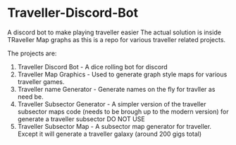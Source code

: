 # Traveller-Discord-Bot
A discord bot to make playing traveller easier
The actual solution is inside TRaveller Map graphs as this is a repo for various traveller related projects.

The projects are:
 1) Traveller Discord Bot - A dice rolling bot for discord
 2) Traveller Map Graphics - Used to generate graph style maps for various traveller games.
 3) Traveller name Generator - Generate names on the fly for travller as need be.
 4) Traveller Subsector Generator - A simpler version of the traveller subsector maps code (needs to be brough up to the modern version) for generate a traveller subsector DO NOT USE
 5) Traveller Subsector Map - A subsector map generator for traveller. Except it will generate a traveller galaxy (around 200 gigs total)